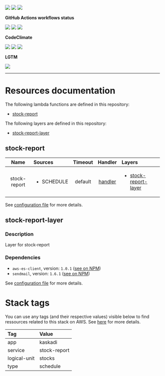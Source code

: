 ![](https://img.shields.io/github/package-json/v/kaskadi/stock-report)
![](https://img.shields.io/badge/code--style-standard-blue)
![](https://img.shields.io/github/license/kaskadi/stock-report?color=blue)

**GitHub Actions workflows status**

[![](https://img.shields.io/github/workflow/status/kaskadi/stock-report/deploy?label=deployed&logo=Amazon%20AWS)](https://github.com/kaskadi/stock-report/actions?query=workflow%3Adeploy)
[![](https://img.shields.io/github/workflow/status/kaskadi/stock-report/build?label=build&logo=mocha)](https://github.com/kaskadi/stock-report/actions?query=workflow%3Abuild)
[![](https://img.shields.io/github/workflow/status/kaskadi/stock-report/syntax-check?label=syntax-check&logo=serverless)](https://github.com/kaskadi/stock-report/actions?query=workflow%3Asyntax-check)

**CodeClimate**

[![](https://img.shields.io/codeclimate/maintainability/kaskadi/stock-report?label=maintainability&logo=Code%20Climate)](https://codeclimate.com/github/kaskadi/stock-report)
[![](https://img.shields.io/codeclimate/tech-debt/kaskadi/stock-report?label=technical%20debt&logo=Code%20Climate)](https://codeclimate.com/github/kaskadi/stock-report)
[![](https://img.shields.io/codeclimate/coverage/kaskadi/stock-report?label=test%20coverage&logo=Code%20Climate)](https://codeclimate.com/github/kaskadi/stock-report)

**LGTM**

[![](https://img.shields.io/lgtm/grade/javascript/github/kaskadi/stock-report?label=code%20quality&logo=LGTM)](https://lgtm.com/projects/g/kaskadi/stock-report/?mode=list&logo=LGTM)

<!-- You can add badges inside of this section if you'd like -->

****

<!-- automatically generated documentation will be placed in here -->
# Resources documentation

The following lambda functions are defined in this repository:
- [stock-report](#stock-report)

The following layers are defined in this repository:
- [stock-report-layer](#stock-report-layer)

## stock-report <a name="stock-report"></a>

|     Name     | Sources                    | Timeout |            Handler           | Layers                                                      |
| :----------: | :------------------------- | :-----: | :--------------------------: | :---------------------------------------------------------- |
| stock-report | <ul><li>SCHEDULE</li></ul> | default | [handler](./stock-report.js) | <ul><li>[stock-report-layer](#stock-report-layer)</li></ul> |

See [configuration file](./serverless.yml) for more details.

## stock-report-layer <a name="stock-report-layer"></a>

### Description

Layer for stock-report

### Dependencies

- `aws-es-client`, version: `1.0.1` ([see on NPM](https://www.npmjs.com/package/aws-es-client))
- `sendmail`, version: `1.6.1` ([see on NPM](https://www.npmjs.com/package/sendmail))

See [configuration file](./serverless.yml) for more details.

# Stack tags

You can use any tags (and their respective values) visible below to find ressources related to this stack on AWS. See [here](https://docs.amazonaws.cn/en_us/AWSCloudFormation/latest/UserGuide/aws-properties-resource-tags.html) for more details.

| Tag          | Value        |
| :----------- | :----------- |
| app          | kaskadi      |
| service      | stock-report |
| logical-unit | stocks       |
| type         | schedule     |
<!-- automatically generated documentation will be placed in here -->

<!-- You can customize this template as you'd like! -->